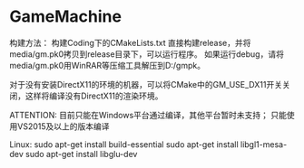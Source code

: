 # GameMachine

构建方法：
构建Coding下的CMakeLists.txt
直接构建release，并将media/gm.pk0拷贝到release目录下，可以运行程序。
如果运行debug，请将media/gm.pk0用WinRAR等压缩工具解压到D:/gmpk。

对于没有安装DirectX11的环境的机器，可以将CMake中的GM_USE_DX11开关关闭，这样将编译没有DirectX11的渲染环境。

ATTENTION:
目前只能在Windows平台通过编译，其他平台暂时未支持；
只能使用VS2015及以上的版本编译

Linux:
sudo apt-get install build-essential
sudo apt-get install libgl1-mesa-dev
sudo apt-get install libglu-dev

